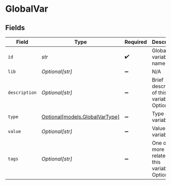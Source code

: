 # GlobalVar


## Fields

| Field                                                        | Type                                                         | Required                                                     | Description                                                  |
| ------------------------------------------------------------ | ------------------------------------------------------------ | ------------------------------------------------------------ | ------------------------------------------------------------ |
| `id`                                                         | *str*                                                        | :heavy_check_mark:                                           | Global variable name.                                        |
| `lib`                                                        | *Optional[str]*                                              | :heavy_minus_sign:                                           | N/A                                                          |
| `description`                                                | *Optional[str]*                                              | :heavy_minus_sign:                                           | Brief description of this variable. Optional.                |
| `type`                                                       | [Optional[models.GlobalVarType]](../models/globalvartype.md) | :heavy_minus_sign:                                           | Type of variable                                             |
| `value`                                                      | *Optional[str]*                                              | :heavy_minus_sign:                                           | Value of variable                                            |
| `tags`                                                       | *Optional[str]*                                              | :heavy_minus_sign:                                           | One or more tags related to this variable. Optional.         |